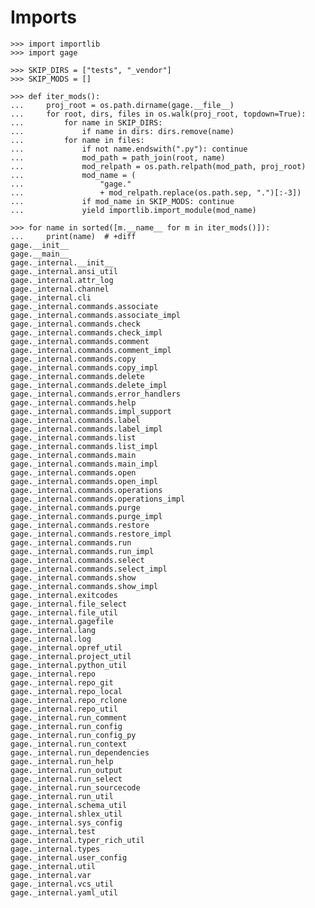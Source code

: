 # Imports

    >>> import importlib
    >>> import gage

    >>> SKIP_DIRS = ["tests", "_vendor"]
    >>> SKIP_MODS = []

    >>> def iter_mods():
    ...     proj_root = os.path.dirname(gage.__file__)
    ...     for root, dirs, files in os.walk(proj_root, topdown=True):
    ...         for name in SKIP_DIRS:
    ...             if name in dirs: dirs.remove(name)
    ...         for name in files:
    ...             if not name.endswith(".py"): continue
    ...             mod_path = path_join(root, name)
    ...             mod_relpath = os.path.relpath(mod_path, proj_root)
    ...             mod_name = (
    ...                 "gage."
    ...                 + mod_relpath.replace(os.path.sep, ".")[:-3])
    ...             if mod_name in SKIP_MODS: continue
    ...             yield importlib.import_module(mod_name)

    >>> for name in sorted([m.__name__ for m in iter_mods()]):
    ...     print(name)  # +diff
    gage.__init__
    gage.__main__
    gage._internal.__init__
    gage._internal.ansi_util
    gage._internal.attr_log
    gage._internal.channel
    gage._internal.cli
    gage._internal.commands.associate
    gage._internal.commands.associate_impl
    gage._internal.commands.check
    gage._internal.commands.check_impl
    gage._internal.commands.comment
    gage._internal.commands.comment_impl
    gage._internal.commands.copy
    gage._internal.commands.copy_impl
    gage._internal.commands.delete
    gage._internal.commands.delete_impl
    gage._internal.commands.error_handlers
    gage._internal.commands.help
    gage._internal.commands.impl_support
    gage._internal.commands.label
    gage._internal.commands.label_impl
    gage._internal.commands.list
    gage._internal.commands.list_impl
    gage._internal.commands.main
    gage._internal.commands.main_impl
    gage._internal.commands.open
    gage._internal.commands.open_impl
    gage._internal.commands.operations
    gage._internal.commands.operations_impl
    gage._internal.commands.purge
    gage._internal.commands.purge_impl
    gage._internal.commands.restore
    gage._internal.commands.restore_impl
    gage._internal.commands.run
    gage._internal.commands.run_impl
    gage._internal.commands.select
    gage._internal.commands.select_impl
    gage._internal.commands.show
    gage._internal.commands.show_impl
    gage._internal.exitcodes
    gage._internal.file_select
    gage._internal.file_util
    gage._internal.gagefile
    gage._internal.lang
    gage._internal.log
    gage._internal.opref_util
    gage._internal.project_util
    gage._internal.python_util
    gage._internal.repo
    gage._internal.repo_git
    gage._internal.repo_local
    gage._internal.repo_rclone
    gage._internal.repo_util
    gage._internal.run_comment
    gage._internal.run_config
    gage._internal.run_config_py
    gage._internal.run_context
    gage._internal.run_dependencies
    gage._internal.run_help
    gage._internal.run_output
    gage._internal.run_select
    gage._internal.run_sourcecode
    gage._internal.run_util
    gage._internal.schema_util
    gage._internal.shlex_util
    gage._internal.sys_config
    gage._internal.test
    gage._internal.typer_rich_util
    gage._internal.types
    gage._internal.user_config
    gage._internal.util
    gage._internal.var
    gage._internal.vcs_util
    gage._internal.yaml_util
